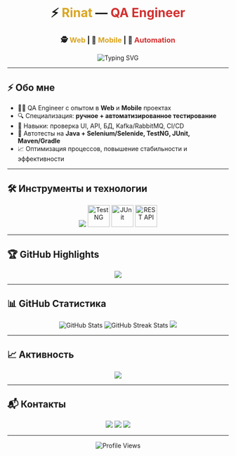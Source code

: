 <h1 align="center">
  ⚡ <span style="color:#DAA520;">Rinat</span> — <span style="color:#D32F2F;">QA Engineer</span>  
</h1>

<h3 align="center">
  🕵️ <span style="color:#DAA520;">Web</span> | 📱 <span style="color:#DAA520;">Mobile</span> | 🤖 <span style="color:#D32F2F;">Automation</span>  
</h3>

<p align="center">
  <img src="https://readme-typing-svg.herokuapp.com?font=Fira+Code&size=22&duration=3000&pause=500&color=DAA520&center=true&vCenter=true&width=700&lines=Testing+is+my+craft;Automation+is+my+weapon;Breaking+bugs+before+they+break+production" alt="Typing SVG" />
</p>

---

## ⚡ Обо мне  
- 🧑‍💻 QA Engineer с опытом в **Web** и **Mobile** проектах  
- 🔍 Специализация: **ручное + автоматизированное тестирование**  
- 🚀 Навыки: проверка UI, API, БД, Kafka/RabbitMQ, CI/CD  
- 🤖 Автотесты на **Java + Selenium/Selenide, TestNG, JUnit, Maven/Gradle**  
- 📈 Оптимизация процессов, повышение стабильности и эффективности  

---

## 🛠 Инструменты и технологии  

<div align="center">

<!-- skillicons -->
<img src="https://skillicons.dev/icons?i=java,selenium,postman,git,linux,idea,maven,gradle,jira,postgres,bash,jenkins,swagger,kafka&perline=7" />

<!-- локальные иконки -->
<img src="assets/icons/testng.svg" width="50" height="50" alt="TestNG" />
<img src="assets/icons/junit.svg" width="50" height="50" alt="JUnit" />
<img src="assets/icons/rest-api.svg" width="50" height="50" alt="REST API" />

</div>

---

## 🏆 GitHub Highlights  

<div align="center">
  <img src="https://github-profile-trophy.vercel.app/?username=RinatStr102&theme=onestar&no-frame=true&margin-w=5&margin-h=5&title=Commits,Repositories,PullRequest,Stars,Followers" />
</div>

---

## 📊 GitHub Статистика  

<div align="center">

<img src="https://github-readme-stats.vercel.app/api?username=RinatStr102&show_icons=true&theme=dark&title_color=DAA520&icon_color=D32F2F&text_color=ffffff&bg_color=000000,0D0D0D,121212,1A1A1A&hide_border=true" alt="GitHub Stats" />

<img src="https://github-readme-streak-stats.herokuapp.com/?user=RinatStr102&theme=dark&ring=DAA520&fire=D32F2F&currStreakLabel=DAA520&sideNums=ffffff&sideLabels=ffffff&dates=999&hide_border=true&background=000000,0D0D0D,121212,1A1A1A" alt="GitHub Streak Stats" />

<img src="https://github-readme-stats.vercel.app/api/top-langs/?username=RinatStr102&layout=compact&theme=dark&title_color=DAA520&text_color=ffffff&bg_color=000000,0D0D0D,121212,1A1A1A&hide_border=true" />

</div>

---

## 📈 Активность  

<div align="center">
  <img src="https://github-readme-activity-graph.vercel.app/graph?username=RinatStr102&bg_color=000000,0D0D0D,121212&color=DAA520&line=D32F2F&point=FFFFFF&area=true&hide_border=true" />
</div>

---

## 📬 Контакты  

<p align="center">
  <a href="https://t.me/yourusername"><img src="https://img.shields.io/badge/Telegram-2CA5E0?style=for-the-badge&logo=telegram&logoColor=white"/></a>
  <a href="https://linkedin.com/in/yourprofile"><img src="https://img.shields.io/badge/LinkedIn-0A66C2?style=for-the-badge&logo=linkedin&logoColor=white"/></a>
  <a href="mailto:yourname@gmail.com"><img src="https://img.shields.io/badge/Gmail-EA4335?style=for-the-badge&logo=gmail&logoColor=white"/></a>
</p>

---

<div align="center">
  <img src="https://komarev.com/ghpvc/?username=RinatStr102&style=for-the-badge&color=DAA520" alt="Profile Views" />
</div>
